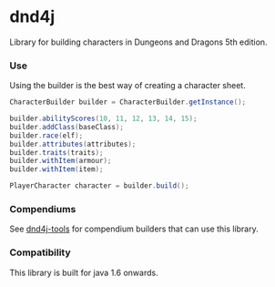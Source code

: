 # dnd4j 

Library for building characters in Dungeons and Dragons 5th edition.

### Use

Using the builder is the best way of creating a character sheet.

```java
CharacterBuilder builder = CharacterBuilder.getInstance();

builder.abilityScores(10, 11, 12, 13, 14, 15);
builder.addClass(baseClass);
builder.race(elf);
builder.attributes(attributes);
builder.traits(traits);
builder.withItem(armour);
builder.withItem(item);

PlayerCharacter character = builder.build();
```


### Compendiums
See [dnd4j-tools](https://github.com/AindriuB/dnd4j-tools) for compendium builders that can use this library. 


### Compatibility

This library is built for java 1.6 onwards.
